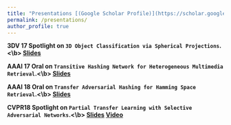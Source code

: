 ```yaml
---
title: "Presentations [(Google Scholar Profile)](https://scholar.google.com/citations?user=pA-TqMEAAAAJ)"
permalink: /presentations/
author_profile: true
---
```


<b>3DV 17 Spotlight on `3D Object Classification via Spherical Projections`.<\b> [Slides](http://caozhangjie.github.io/files/SP17_slides.pdf)

<b>AAAI 17 Oral on `Transitive Hashing Network for Heterogeneous Multimedia Retrieval`.<\b> [Slides](http://caozhangjie.github.io/files/THN17_slides.pdf)

<b>AAAI 18 Oral on `Transfer Adversarial Hashing for Hamming Space Retrieval`.<\b> [Slides](http://caozhangjie.github.io/files/TAH18_slides.pdf)

<b>CVPR18 Spotlight on `Partial Transfer Learning with Selective Adversarial Networks`.<\b> [Slides](http://caozhangjie.github.io/files/SAN18_slides.pdf) [Video](http://caozhangjie.github.io/files/SAN18_video.mp4)
